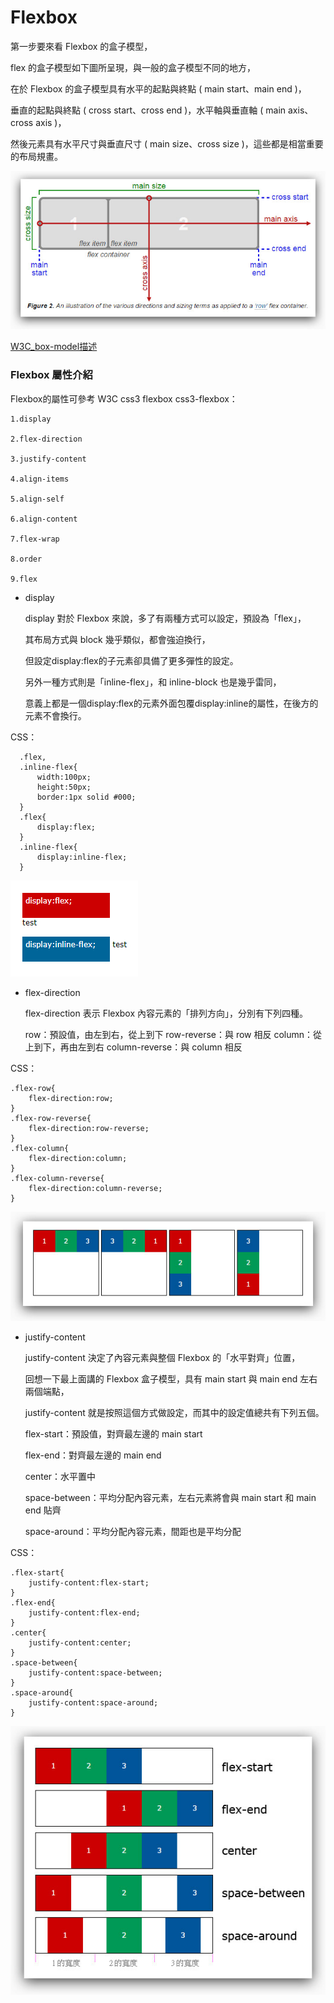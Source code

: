# Flexbox

第一步要來看 Flexbox 的盒子模型，

flex 的盒子模型如下圖所呈現，與一般的盒子模型不同的地方，

在於 Flexbox 的盒子模型具有水平的起點與終點 ( main start、main end )，

垂直的起點與終點 ( cross start、cross end )，水平軸與垂直軸 ( main axis、cross axis )，

然後元素具有水平尺寸與垂直尺寸 ( main size、cross size )，這些都是相當重要的布局規畫。


![flexbox](./asset/flexbox.jpg)

[W3C_box-model描述](https://www.w3.org/TR/css-flexbox-1/#box-model)

### Flexbox 屬性介紹
 Flexbox的屬性可參考 W3C css3 flexbox css3-flexbox：

    1.display
    
    2.flex-direction
    
    3.justify-content
    
    4.align-items
    
    5.align-self
    
    6.align-content
    
    7.flex-wrap
    
    8.order
    
    9.flex


- display

   display 對於 Flexbox 來說，多了有兩種方式可以設定，預設為「flex」，

   其布局方式與 block 幾乎類似，都會強迫換行，

   但設定display:flex的子元素卻具備了更多彈性的設定。

   另外一種方式則是「inline-flex」，和 inline-block 也是幾乎雷同，

   意義上都是一個display:flex的元素外面包覆display:inline的屬性，在後方的元素不會換行。

 CSS：

      .flex,
      .inline-flex{
          width:100px;
          height:50px;
          border:1px solid #000;
      }
      .flex{
          display:flex;
      }
      .inline-flex{
          display:inline-flex;
      }


  ![display](./asset/display.jpg)


- flex-direction

   flex-direction 表示 Flexbox 內容元素的「排列方向」，分別有下列四種。

   row：預設值，由左到右，從上到下
   row-reverse：與 row 相反
   column：從上到下，再由左到右
   column-reverse：與 column 相反

CSS：

    .flex-row{
        flex-direction:row;
    }
    .flex-row-reverse{
        flex-direction:row-reverse;
    }
    .flex-column{
        flex-direction:column;
    }
    .flex-column-reverse{
        flex-direction:column-reverse;
    }  
    
   ![flex-direction](./asset/flex-direction.jpg)   


- justify-content


  justify-content 決定了內容元素與整個 Flexbox 的「水平對齊」位置，
  
  回想一下最上面講的 Flexbox 盒子模型，具有 main start 與 main end 左右兩個端點，
  
  justify-content 就是按照這個方式做設定，而其中的設定值總共有下列五個。

  flex-start：預設值，對齊最左邊的 main start
  
  flex-end：對齊最左邊的 main end
  
  center：水平置中
  
  space-between：平均分配內容元素，左右元素將會與 main start 和 main end 貼齊
  
  space-around：平均分配內容元素，間距也是平均分配
  

CSS：

    .flex-start{
        justify-content:flex-start;
    }
    .flex-end{
        justify-content:flex-end;
    }
    .center{
        justify-content:center;
    }
    .space-between{
        justify-content:space-between;
    }
    .space-around{
        justify-content:space-around;
    }

![justify-conten](./asset/justify-content.jpg)  

